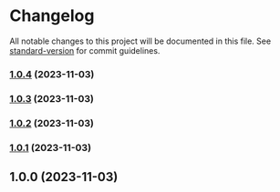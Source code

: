 # Changelog

All notable changes to this project will be documented in this file. See [standard-version](https://github.com/conventional-changelog/standard-version) for commit guidelines.

### [1.0.4](https://github.com/clydetealium/action-github/compare/v1.0.3...v1.0.4) (2023-11-03)

### [1.0.3](https://github.com/clydetealium/action-github/compare/v1.0.2...v1.0.3) (2023-11-03)

### [1.0.2](https://github.com/clydetealium/action-github/compare/v1.0.1...v1.0.2) (2023-11-03)

### [1.0.1](https://github.com/clydetealium/action-github/compare/v1.0.0...v1.0.1) (2023-11-03)

## 1.0.0 (2023-11-03)
